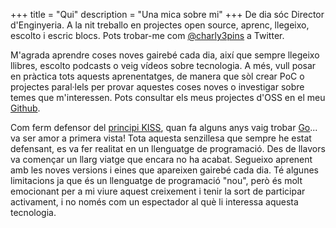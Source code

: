 +++
title = "Qui"
description = "Una mica sobre mi"
+++
De dia sóc Director d'Enginyeria. A la nit treballo en projectes open source, aprenc, llegeixo, escolto i escric blocs. Pots trobar-me com [@charly3pins](https://twitter.com/charly3pins) a Twitter.

M'agrada aprendre coses noves gairebé cada dia, així que sempre llegeixo llibres, escolto podcasts o veig vídeos sobre tecnologia. A més, vull posar en pràctica tots aquests aprenentatges, de manera que sòl crear PoC o projectes paral·lels per provar aquestes coses noves o investigar sobre temes que m'interessen. Pots consultar els meus projectes d'OSS en el meu [Github](https://github.com/charly3pins).

Com ferm defensor del [principi KISS](https://ca.wikipedia.org/wiki/Principi_KISS), quan fa alguns anys vaig trobar [Go](https://golang.org/)... va ser amor a primera vista! Tota aquesta senzillesa que sempre he estat defensant, es va fer realitat en un llenguatge de programació. Des de llavors va començar un llarg viatge que encara no ha acabat. Segueixo aprenent amb les noves versions i eines que apareixen gairebé cada dia. Té algunes limitacions ja que és un llenguatge de programació "nou", però és molt emocionant per a mi viure aquest creixement i tenir la sort de participar activament, i no només com un espectador al què li interessa aquesta tecnologia.